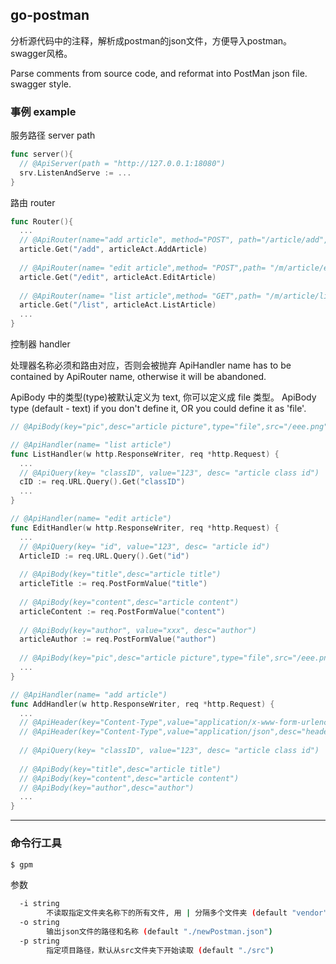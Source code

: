 ## go-postman

分析源代码中的注释，解析成postman的json文件，方便导入postman。swagger风格。

Parse comments from source code, and reformat into PostMan json file. swagger style.

### 事例 example

服务路径
server path
```go
func server(){
  // @ApiServer(path = "http://127.0.0.1:18080")
  srv.ListenAndServe := ...
}
```
路由
router
```go
func Router(){
  ...
  // @ApiRouter(name="add article", method="POST", path="/article/add", group="article")
  article.Get("/add", articleAct.AddArticle)
  
  // @ApiRouter(name= "edit article",method= "POST",path= "/m/article/edit",group= "article")
  article.Get("/edit", articleAct.EditArticle)
  
  // @ApiRouter(name= "list article",method= "GET",path= "/m/article/list",group= "article")  
  article.Get("/list", articleAct.ListArticle)
  ...
}
```
控制器
handler

处理器名称必须和路由对应，否则会被抛弃
ApiHandler name has to be contained by ApiRouter name, otherwise it will be abandoned.

ApiBody 中的类型(type)被默认定义为 text, 你可以定义成 file 类型。
ApiBody type (default - text) if you don't define it, OR you could define it as 'file'.

```go
// @ApiBody(key="pic",desc="article picture",type="file",src="/eee.png")
```

```go
// @ApiHandler(name= "list article")
func ListHandler(w http.ResponseWriter, req *http.Request) {
  ...
  // @ApiQuery(key= "classID", value="123", desc= "article class id")
  cID := req.URL.Query().Get("classID")
  ...
}

// @ApiHandler(name= "edit article")
func EditHandler(w http.ResponseWriter, req *http.Request) {
  ...
  // @ApiQuery(key= "id", value="123", desc= "article id")
  ArticleID := req.URL.Query().Get("id")
  
  // @ApiBody(key="title",desc="article title")
  articleTitle := req.PostFormValue("title")
  
  // @ApiBody(key="content",desc="article content")
  articleContent := req.PostFormValue("content")
  
  // @ApiBody(key="author", value="xxx", desc="author")
  articleAuthor := req.PostFormValue("author")
  
  // @ApiBody(key="pic",desc="article picture",type="file",src="/eee.png")
  ...
}

// @ApiHandler(name= "add article")
func AddHandler(w http.ResponseWriter, req *http.Request) {
  ...
  // @ApiHeader(key="Content-Type",value="application/x-www-form-urlencoded",desc="header description")
  // @ApiHeader(key="Content-Type",value="application/json",desc="header description")
  
  // @ApiQuery(key= "classID", value="123", desc= "article class id")
  
  // @ApiBody(key="title",desc="article title")
  // @ApiBody(key="content",desc="article content")
  // @ApiBody(key="author",desc="author")
  ...
}

```
-----

### 命令行工具
```bash
$ gpm
```
参数
```bash
  -i string
    	不读取指定文件夹名称下的所有文件, 用 | 分隔多个文件夹 (default "vendor")
  -o string
    	输出json文件的路径和名称 (default "./newPostman.json")
  -p string
    	指定项目路径，默认从src文件夹下开始读取 (default "./src")
```

